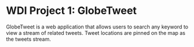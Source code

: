 WDI Project 1: GlobeTweet
===========

GlobeTweet is a web application that allows users to search any keyword to view a stream of related tweets. Tweet locations are pinned on the map as the tweets stream.

